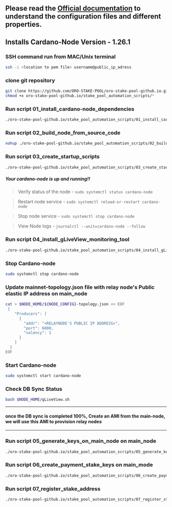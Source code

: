 ## Please read the [Official documentation](https://docs.cardano.org/projects/cardano-node/en/latest/index.html) to understand the configuration files and different properties.

## Installs Cardano-Node Version - 1.26.1 

### SSH command run from MAC/Unix terminal

```bash
ssh -i <location to pem file> username@public_ip_adress
```

### clone git repository
```bash
git clone https://github.com/ORO-STAKE-POOL/oro-stake-pool-github.io.git
chmod +x oro-stake-pool-github.io/stake_pool_automation_scripts/*
```

### Run script 01_install_cardano-node_dependencies
```bash
./oro-stake-pool-github.io/stake_pool_automation_scripts/01_install_cardano-node_dependencies.sh
```

### Run script 02_build_node_from_source_code
```bash
nohup ./oro-stake-pool-github.io/stake_pool_automation_scripts/02_build_node_and_configure.sh &
```

### Run script 03_create_startup_scripts
```bash
./oro-stake-pool-github.io/stake_pool_automation_scripts/03_create_startup_scripts.sh
```
##### Your cardano-node is up and running!!
> Verify status of the node - `sudo systemctl status cardano-node`

> Restart node service - `sudo systemctl reload-or-restart cardano-node`

> Stop node service - `sudo systemctl stop cardano-node`

> View Node logs - `journalctl --unit=cardano-node --follow`

### Run script 04_install_gLiveView_monitoring_tool
```bash
./oro-stake-pool-github.io/stake_pool_automation_scripts/04_install_gLiveView_monitoring_tool.sh
```

### Stop Cardano-node
```bash
sudo systemctl stop cardano-node
```

### Update mainnet-topology.json file with relay node's Public elastic IP address on main_node
```bash
cat > $NODE_HOME/${NODE_CONFIG}-topology.json << EOF 
 {
    "Producers": [
      {
        "addr": "<RELAYNODE'S PUBLIC IP ADDRESS>",
        "port": 6000,
        "valency": 1
      }
    ]
  }
EOF
```
### Start Cardano-node
```bash
sudo systemctl start cardano-node
```
### Check DB Sync Status
```bash
bash $NODE_HOME/gLiveView.sh
```

----

#### once the DB sync is completed 100%, Create an AMI from the main-node, we will use this AMI to provision relay nodes

----
### Run script 05_generate_keys_on_main_node on main_node
```bash
./oro-stake-pool-github.io/stake_pool_automation_scripts/05_generate_keys_on_main_node.sh
```

### Run script 06_create_payment_stake_keys on main_mode
```bash
./oro-stake-pool-github.io/stake_pool_automation_scripts/06_create_payment_stake_keys.sh
```

### Run script 07_register_stake_address
```bash
./oro-stake-pool-github.io/stake_pool_automation_scripts/07_register_stake_address.sh
```



